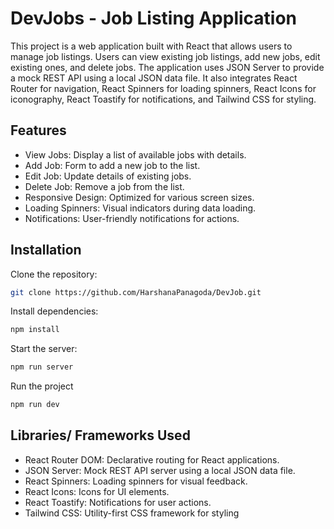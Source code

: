 # DevJobs - Job Listing Application

This project is a web application built with React that allows users to manage job listings. Users can view existing job listings, add new jobs, edit existing ones, and delete jobs. The application uses JSON Server to provide a mock REST API using a local JSON data file. It also integrates React Router for navigation, React Spinners for loading spinners, React Icons for iconography, React Toastify for notifications, and Tailwind CSS for styling.

## Features

- View Jobs: Display a list of available jobs with details.
- Add Job: Form to add a new job to the list.
- Edit Job: Update details of existing jobs.
- Delete Job: Remove a job from the list.
- Responsive Design: Optimized for various screen sizes.
- Loading Spinners: Visual indicators during data loading.
- Notifications: User-friendly notifications for actions.

## Installation

Clone the repository:

```bash
git clone https://github.com/HarshanaPanagoda/DevJob.git
```

Install dependencies:

```bash
npm install
```

Start the server:

```bash
npm run server
```

Run the project

```bash
npm run dev
```

## Libraries/ Frameworks Used

- React Router DOM: Declarative routing for React applications.
- JSON Server: Mock REST API server using a local JSON data file.
- React Spinners: Loading spinners for visual feedback.
- React Icons: Icons for UI elements.
- React Toastify: Notifications for user actions.
- Tailwind CSS: Utility-first CSS framework for styling
